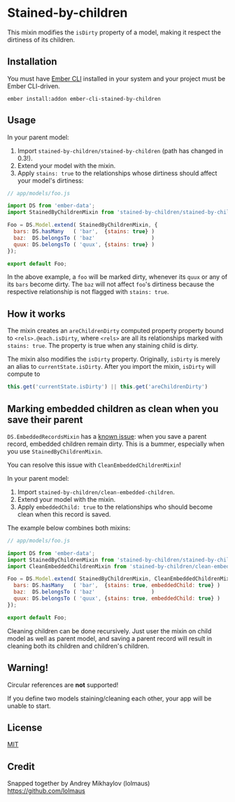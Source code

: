 # Stained-by-children

This mixin modifies the `isDirty` property of a model, making it respect the dirtiness of its children.


## Installation

You must have [Ember CLI](http://ember-cli.com) installed in your system and your project must be Ember CLI-driven.

    ember install:addon ember-cli-stained-by-children


## Usage

In your parent model:

1. Import `stained-by-children/stained-by-children` (path has changed in 0.3!).
2. Extend your model with the mixin.
3. Apply `stains: true` to the relationships whose dirtiness should affect your model's dirtiness:

```js
// app/models/foo.js

import DS from 'ember-data';
import StainedByChildrenMixin from 'stained-by-children/stained-by-children';

Foo = DS.Model.extend( StainedByChildrenMixin, {
  bars: DS.hasMany   ( 'bar',  {stains: true} )
  baz:  DS.belongsTo ( 'baz'                  )
  quux: DS.belongsTo ( 'quux', {stains: true} )
});

export default Foo;
```

In the above example, a `foo` will be marked dirty, whenever its `quux` or any of its `bars` become dirty. The `baz` will not affect `foo`'s dirtiness because the respective relationship is not flagged with `stains: true`.


## How it works

The mixin creates an `areChildrenDirty` computed property property bound to `<rels>.@each.isDirty`, where `<rels>` are all its relationships marked with `stains: true`. The property is true when any staining child is dirty.

The mixin also modifies the `isDirty` property. Originally, `isDirty` is merely an alias to `currentState.isDirty`. After you import the mixin, `isDirty` will compute to

```js
this.get('currentState.isDirty') || this.get('areChildrenDirty')
```


## Marking embedded children as clean when you save their parent

`DS.EmbeddedRecordsMixin` has a [known issue](https://github.com/emberjs/data/issues/2487): when you save a parent record, embedded children remain dirty. This is a bummer, especially when you use `StainedByChildrenMixin`.

You can resolve this issue with `CleanEmbeddedChildrenMixin`!


In your parent model:

1. Import `stained-by-children/clean-embedded-children`.
2. Extend your model with the mixin.
3. Apply `embeddedChild: true` to the relationships who should become clean when this record is saved.

The example below combines both mixins:

```js
// app/models/foo.js

import DS from 'ember-data';
import StainedByChildrenMixin from 'stained-by-children/stained-by-children';
import CleanEmbeddedChildrenMixin from 'stained-by-children/clean-embedded-children';

Foo = DS.Model.extend( StainedByChildrenMixin, CleanEmbeddedChildrenMixin, {
  bars: DS.hasMany   ( 'bar',  {stains: true, embeddedChild: true} )
  baz:  DS.belongsTo ( 'baz'                  )
  quux: DS.belongsTo ( 'quux', {stains: true, embeddedChild: true} )
});

export default Foo;
```

Cleaning children can be done recursively. Just user the mixin on child model as well as parent model, and saving a parent record will result in cleaning both its children and children's children.


## Warning!

Circular references are **not** supported!

If you define two models staining/cleaning each other, your app will be unable to start.


## License

[MIT](https://github.com/lolmaus/ember-cli-stained-by-children/blob/0.x/LICENSE.md)


## Credit

Snapped together by Andrey Mikhaylov (lolmaus) https://github.com/lolmaus

